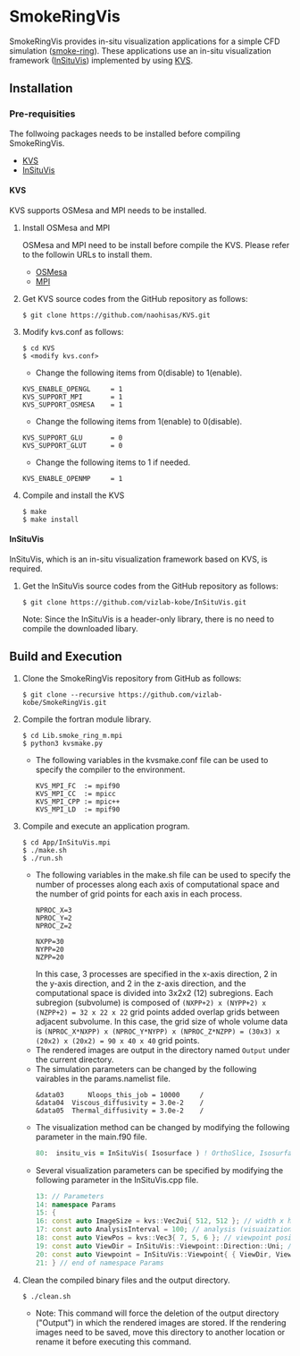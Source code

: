 # SmokeRingVis
SmokeRingVis provides in-situ visualization applications for a simple CFD simulation ([smoke-ring](https://github.com/akageyama/smoke-ring)). These applications use an in-situ visualization framework ([InSituVis](https://github.com/vizlab-kobe/InSituVis)) implemented by using [KVS](https://github.com/naohisas/KVS).

## Installation

### Pre-requisities

The follwoing packages needs to be installed before compiling SmokeRingVis.
- [KVS](https://github.com/naohisas/KVS)
- [InSituVis](https://github.com/vizlab-kobe/InSituVis)

#### KVS
KVS supports OSMesa and MPI needs to be installed.

1. Install OSMesa and MPI

    OSMesa and MPI need to be install before compile the KVS. Please refer to the followin URLs to install them.<br>
    - [OSMesa](https://github.com/naohisas/KVS/blob/develop/Source/SupportOSMesa/README.md)
    - [MPI](https://github.com/naohisas/KVS/blob/develop/Source/SupportMPI/README.md)

2. Get KVS source codes from the GitHub repository as follows:
    ```
    $ git clone https://github.com/naohisas/KVS.git
    ```

3. Modify kvs.conf as follows:
    ```
    $ cd KVS
    $ <modify kvs.conf>
    ```

    - Change the following items from 0(disable) to 1(enable).<br>
    ```
    KVS_ENABLE_OPENGL     = 1
    KVS_SUPPORT_MPI       = 1
    KVS_SUPPORT_OSMESA    = 1
    ```
    - Change the following items from 1(enable) to 0(disable).<br>
    ```
    KVS_SUPPORT_GLU       = 0
    KVS_SUPPORT_GLUT      = 0
    ```
    - Change the following items to 1 if needed. <br>
    ```
    KVS_ENABLE_OPENMP     = 1
    ```

4. Compile and install the KVS
    ```
    $ make
    $ make install
    ```

#### InSituVis
InSituVis, which is an in-situ visualization framework based on KVS, is required.

1. Get the InSituVis source codes from the GitHub repository as follows:
    ```
    $ git clone https://github.com/vizlab-kobe/InSituVis.git
    ```

    Note: Since the InSituVis is a header-only library, there is no need to compile the downloaded libary.

## Build and Execution

1. Clone the SmokeRingVis repository from GitHub as follows:
    ```
    $ git clone --recursive https://github.com/vizlab-kobe/SmokeRingVis.git
    ```

2. Compile the fortran module library.
    ```
    $ cd Lib.smoke_ring_m.mpi
    $ python3 kvsmake.py
    ```
    - The following variables in the kvsmake.conf file can be used to specify the compiler to the environment.
      ```
      KVS_MPI_FC  := mpif90
      KVS_MPI_CC  := mpicc
      KVS_MPI_CPP := mpic++
      KVS_MPI_LD  := mpif90
      ```

3. Compile and execute an application program.
    ```
    $ cd App/InSituVis.mpi
    $ ./make.sh
    $ ./run.sh
    ```
    - The following variables in the make.sh file can be used to specify the number of processes along each axis of computational space and the number of grid points for each axis in each process. 
      ```
      NPROC_X=3
      NPROC_Y=2
      NPROC_Z=2
      
      NXPP=30
      NYPP=20
      NZPP=20
      ```
      In this case, 3 processes are specified in the x-axis direction, 2 in the y-axis direction, and 2 in the z-axis direction, and the computational space is divided into 3x2x2 (12) subregions. Each subregion (subvolume) is composed of  ```(NXPP+2) x (NYPP+2) x (NZPP+2) = 32 x 22 x 22``` grid points added overlap grids between adjacent subvolume. In this case, the grid size of whole volume data is ```(NPROC_X*NXPP) x (NPROC_Y*NYPP) x (NPROC_Z*NZPP) = (30x3) x (20x2) x (20x2) = 90 x 40 x 40``` grid points.
    - The rendered images are output in the directory named ```Output``` under the current directory.
    - The simulation parameters can be changed by the following vairables in the params.namelist file.
      ```
      &data03      Nloops_this_job = 10000     /
      &data04  Viscous_diffusivity = 3.0e-2    /
      &data05  Thermal_diffusivity = 3.0e-2    /
      ```
    - The visualization method can be changed by modifying the following parameter in the main.f90 file.
      ```fortran
      80:  insitu_vis = InSituVis( Isosurface ) ! OrthoSlice, Isosurface, or VolumeRendering
      ```
    - Several visualization parameters can be specified by modifying the following parameter in the InSituVis.cpp file.
      ```cpp
      13: // Parameters
      14: namespace Params
      15: {
      16: const auto ImageSize = kvs::Vec2ui{ 512, 512 }; // width x height
      17: const auto AnalysisInterval = 100; // analysis (visuaization) time interval
      18: const auto ViewPos = kvs::Vec3{ 7, 5, 6 }; // viewpoint position
      19: const auto ViewDir = InSituVis::Viewpoint::Direction::Uni; // Uni or Omni
      20: const auto Viewpoint = InSituVis::Viewpoint{ { ViewDir, ViewPos } }; // viewpoint
      21: } // end of namespace Params
      ```

4. Clean the compiled binary files and the output directory.
    ```
    $ ./clean.sh
    ```
    - Note: This command will force the deletion of the output directory ("Output") in which the rendered images are stored. If the rendering images need to be saved, move this directory to another location or rename it before executing this command.
